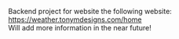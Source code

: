 Backend project for website the following website: https://weather.tonymdesigns.com/home <br>
Will add more information in the near future!
